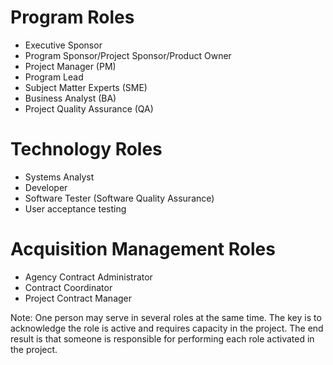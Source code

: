 # Program Roles
* Executive Sponsor
* Program Sponsor/Project Sponsor/Product Owner
* Project Manager (PM)
* Program Lead
* Subject Matter Experts (SME)
* Business Analyst (BA)
* Project Quality Assurance (QA)

# Technology Roles
* Systems Analyst
* Developer
* Software Tester (Software Quality Assurance)
* User acceptance testing

# Acquisition Management Roles
* Agency Contract Administrator
* Contract Coordinator
* Project Contract Manager

Note: One person may serve in several roles at the same time. The key is to acknowledge the role is active and requires capacity in the project. The end result is that  someone is responsible for performing each role activated in the project.
